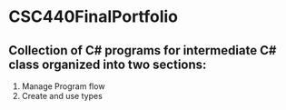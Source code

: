 # CSC440FinalPortfolio
## Collection of C# programs for intermediate C# class organized into two sections:
1. Manage Program flow
2. Create and use types
